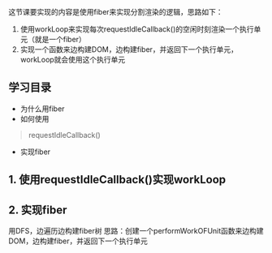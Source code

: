 



这节课要实现的内容是使用fiber来实现分割渲染的逻辑，思路如下：
1. 使用workLoop来实现每次requestIdleCallback()的空闲时刻渲染一个执行单元（就是一个fiber）
2. 实现一个函数来边构建DOM，边构建fiber，并返回下一个执行单元，workLoop就会使用这个执行单元
## 学习目录
- 为什么用fiber
- 如何使用
> requestIdleCallback()
- 实现fiber


## 1. 使用requestIdleCallback()实现workLoop

## 2. 实现fiber
用DFS，边遍历边构建fiber树
思路：创建一个performWorkOFUnit函数来边构建DOM，边构建fiber，并返回下一个执行单元


